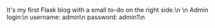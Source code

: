It's my first Flask blog with a small to-do on the right side.\n
\n
Admin login:\n
username: admin\n
password: admin1\n
